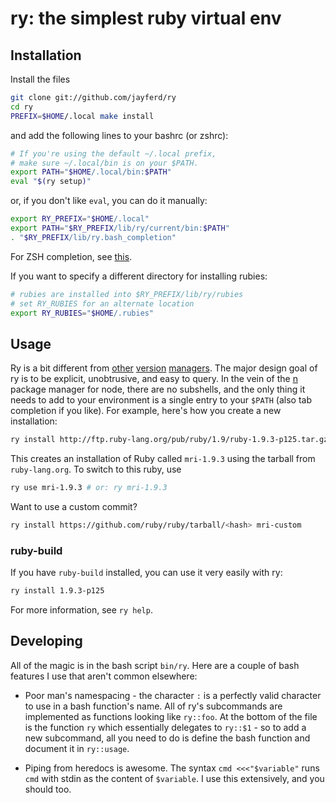 # ry: the simplest ruby virtual env

## Installation

Install the files

``` bash
git clone git://github.com/jayferd/ry
cd ry
PREFIX=$HOME/.local make install
```

and add the following lines to your bashrc (or zshrc):

``` bash
# If you're using the default ~/.local prefix,
# make sure ~/.local/bin is on your $PATH.
export PATH="$HOME/.local/bin:$PATH"
eval "$(ry setup)"
```

or, if you don't like `eval`, you can do it manually:

``` bash
export RY_PREFIX="$HOME/.local"
export PATH="$RY_PREFIX/lib/ry/current/bin:$PATH"
. "$RY_PREFIX/lib/ry.bash_completion"
```

For ZSH completion, see [this](https://github.com/jayferd/ry/blob/master/lib/ry.zsh_completion).

If you want to specify a different directory for installing rubies:

```bash
# rubies are installed into $RY_PREFIX/lib/ry/rubies
# set RY_RUBIES for an alternate location
export RY_RUBIES="$HOME/.rubies"
```

## Usage

Ry is a bit different from [other][rvm] [version][rbenv] [managers][nvm].  The major design goal of ry is to be explicit, unobtrusive, and easy to query.  In the vein of the [n][] package manager for node, there are no subshells, and the only thing it needs to add to your environment is a single entry to your `$PATH` (also tab completion if you like).  For example, here's how you create a new installation:

[rvm]: http://rvm.io/
[nvm]: https://github.com/creationix/nvm
[rbenv]: https://github.com/sstephenson/rbenv
[n]: https://github.com/visionmedia/n

``` bash
ry install http://ftp.ruby-lang.org/pub/ruby/1.9/ruby-1.9.3-p125.tar.gz mri-1.9.3
```

This creates an installation of Ruby called `mri-1.9.3` using the tarball from `ruby-lang.org`.  To switch to this ruby, use

``` bash
ry use mri-1.9.3 # or: ry mri-1.9.3
```

Want to use a custom commit?

``` bash
ry install https://github.com/ruby/ruby/tarball/<hash> mri-custom
```

### ruby-build
If you have `ruby-build` installed, you can use it very easily with ry:

``` bash
ry install 1.9.3-p125
```

For more information, see `ry help`.

## Developing

All of the magic is in the bash script `bin/ry`.  Here are a couple of bash features I use that aren't common elsewhere:

* Poor man's namespacing - the character `:` is a perfectly valid character to use in a bash function's name.  All of ry's subcommands are implemented as functions looking like `ry::foo`.  At the bottom of the file is the function `ry` which essentially delegates to `ry::$1` - so to add a new subcommand, all you need to do is define the bash function and document it in `ry::usage`.

* Piping from heredocs is awesome.  The syntax `cmd <<<"$variable"` runs `cmd` with stdin as the content of `$variable`.  I use this extensively, and you should too.
